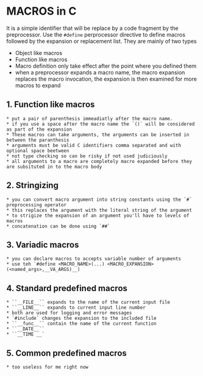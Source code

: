 # MACROS in C 

It is a simple identifier that will be replace by a code fragment by the preprocessor. Use the `#define` perprocessor directive to define macros followed by the expansion or replacement list. They are mainly of two types 

* Object like macros 
* Function like macros 
* Macro definition only take effect after the point where you defined them 
* when a preprocessor expands a macro name, the macro expansion replaces the macro invocation, the expansion is then examined for more macros to expand 


## 1. Function like macros 

	* put a pair of parenthesis immeadiatly after the macro name. 
	* if you use a space after the macro name the `()` will be considered as part of the expansion 
	* These macros can take arguments, the arguments can be inserted in between the paranthesis
	* arguments must be valid C identifiers comma separated and with optional space beetween
	* not type checking so can be risky if not used judiciously
	* all arguments to a macro are completely macro expanded before they are subsituted in to the macro body

## 2. Stringizing

	* you can convert macro argument into string constants using the `#` preprocessing operator 
	* this replaces the argument with the literal string of the argument 
	* to strigize the expansion of an argument you'll have to levels of macros
	* concatenation can be done using `##`

## 3. Variadic macros  

	* you can declare macros to accepts variable number of arguments
	* use teh `#define <MACRO_NAME>(...) <MACRO_EXPANSION> (<named_args>,__VA_ARGS)__)

## 4. Standard predefined macros 

	* ``__FILE__`` expands to the name of the current input file 
	* ``__LINE__`` expands to current input line number 
	* both are used for logging and error messages
	* `#include` changes the expansion to the included file
	* ``__func__`` contain the name of the current function 
	* ``__DATE__``
	* ``__TIME __`

## 5. Common predefined macros

	* too useless for me right now
